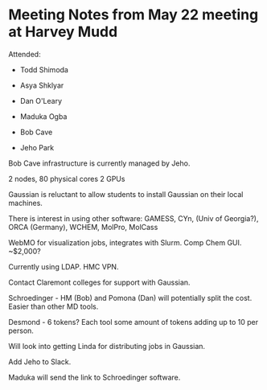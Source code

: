 # Meeting Notes from May 22 meeting at Harvey Mudd

Attended:

- Todd Shimoda

- Asya Shklyar

- Dan O'Leary

- Maduka Ogba

- Bob Cave

- Jeho Park



Bob Cave infrastructure is currently managed by Jeho.


2 nodes, 80 physical cores
2 GPUs


Gaussian is reluctant to allow students to install Gaussian on their local machines.


There is interest in using other software: GAMESS, CYn, (Univ of Georgia?), ORCA (Germany), WCHEM, MolPro, MolCass


WebMO for visualization jobs, integrates with Slurm. Comp Chem GUI. ~$2,000?


Currently using LDAP. HMC VPN.


Contact Claremont colleges for support with Gaussian.


Schroedinger - HM (Bob) and Pomona (Dan) will potentially split the cost. Easier than other MD tools.


Desmond - 6 tokens? Each tool some amount of tokens adding up to 10 per person.


Will look into getting Linda for distributing jobs in Gaussian.


Add Jeho to Slack.


Maduka will send the link to Schroedinger software.


